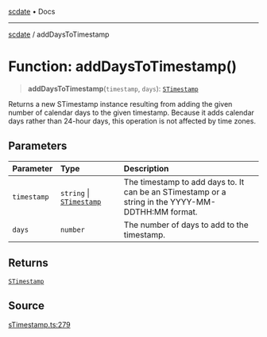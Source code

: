 [scdate](../README.md) • Docs

---

[scdate](../README.md) / addDaysToTimestamp

# Function: addDaysToTimestamp()

> **addDaysToTimestamp**(`timestamp`, `days`): [`STimestamp`](../classes/STimestamp.md)

Returns a new STimestamp instance resulting from adding the given number of
calendar days to the given timestamp. Because it adds calendar days rather
than 24-hour days, this operation is not affected by time zones.

## Parameters

| Parameter   | Type                                                 | Description                                                                                            |
| :---------- | :--------------------------------------------------- | :----------------------------------------------------------------------------------------------------- |
| `timestamp` | `string` \| [`STimestamp`](../classes/STimestamp.md) | The timestamp to add days to. It can be an STimestamp or a<br />string in the YYYY-MM-DDTHH:MM format. |
| `days`      | `number`                                             | The number of days to add to the timestamp.                                                            |

## Returns

[`STimestamp`](../classes/STimestamp.md)

## Source

[sTimestamp.ts:279](https://github.com/ericvera/scdate/blob/98b214c4aab6f5cdb39bc8c115252b89b40ce8a7/src/sTimestamp.ts#L279)
